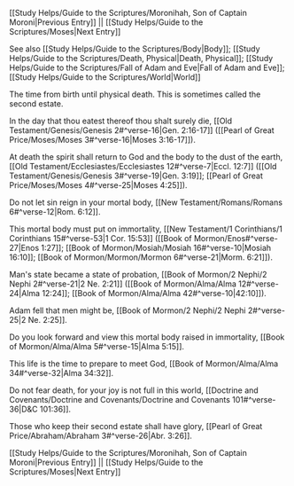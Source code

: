 [[Study Helps/Guide to the Scriptures/Moronihah, Son of Captain Moroni|Previous Entry]]  ||  [[Study Helps/Guide to the Scriptures/Moses|Next Entry]]

 See also [[Study Helps/Guide to the Scriptures/Body|Body]]; [[Study Helps/Guide to the Scriptures/Death, Physical|Death, Physical]]; [[Study Helps/Guide to the Scriptures/Fall of Adam and Eve|Fall of Adam and Eve]]; [[Study Helps/Guide to the Scriptures/World|World]]

 The time from birth until physical death. This is sometimes called the second estate.

 In the day that thou eatest thereof thou shalt surely die, [[Old Testament/Genesis/Genesis 2#^verse-16|Gen. 2:16-17]] ([[Pearl of Great Price/Moses/Moses 3#^verse-16|Moses 3:16-17]]).

 At death the spirit shall return to God and the body to the dust of the earth, [[Old Testament/Ecclesiastes/Ecclesiastes 12#^verse-7|Eccl. 12:7]] ([[Old Testament/Genesis/Genesis 3#^verse-19|Gen. 3:19]]; [[Pearl of Great Price/Moses/Moses 4#^verse-25|Moses 4:25]]).

 Do not let sin reign in your mortal body, [[New Testament/Romans/Romans 6#^verse-12|Rom. 6:12]].

 This mortal body must put on immortality, [[New Testament/1 Corinthians/1 Corinthians 15#^verse-53|1 Cor. 15:53]] ([[Book of Mormon/Enos#^verse-27|Enos 1:27]]; [[Book of Mormon/Mosiah/Mosiah 16#^verse-10|Mosiah 16:10]]; [[Book of Mormon/Mormon/Mormon 6#^verse-21|Morm. 6:21]]).

 Man's state became a state of probation, [[Book of Mormon/2 Nephi/2 Nephi 2#^verse-21|2 Ne. 2:21]] ([[Book of Mormon/Alma/Alma 12#^verse-24|Alma 12:24]]; [[Book of Mormon/Alma/Alma 42#^verse-10|42:10]]).

 Adam fell that men might be, [[Book of Mormon/2 Nephi/2 Nephi 2#^verse-25|2 Ne. 2:25]].

 Do you look forward and view this mortal body raised in immortality, [[Book of Mormon/Alma/Alma 5#^verse-15|Alma 5:15]].

 This life is the time to prepare to meet God, [[Book of Mormon/Alma/Alma 34#^verse-32|Alma 34:32]].

 Do not fear death, for your joy is not full in this world, [[Doctrine and Covenants/Doctrine and Covenants/Doctrine and Covenants 101#^verse-36|D&C 101:36]].

 Those who keep their second estate shall have glory, [[Pearl of Great Price/Abraham/Abraham 3#^verse-26|Abr. 3:26]].

[[Study Helps/Guide to the Scriptures/Moronihah, Son of Captain Moroni|Previous Entry]]  ||  [[Study Helps/Guide to the Scriptures/Moses|Next Entry]]